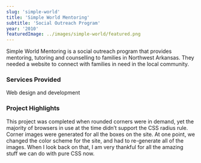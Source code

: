 ```yaml
---
slug: 'simple-world'
title: 'Simple World Mentoring'
subtitle: 'Social Outreach Program'
year: '2010'
featuredImage: ../images/simple-world/featured.png
---
```


Simple World Mentoring is a social outreach program that provides mentoring, tutoring and counselling to families in Northwest Arkansas. They needed a website to connect with families in need in the local community.

### Services Provided

Web design and development

### Project Highlights

This project was completed when rounded corners were in demand, yet the majority of browsers in use at the time didn’t support the CSS radius rule. Corner images were generated for all the boxes on the site. At one point, we changed the color scheme for the site, and had to re-generate all of the images. When I look back on that, I am very thankful for all the amazing stuff we can do with pure CSS now.
